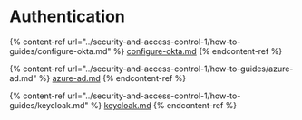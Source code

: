 # Authentication

{% content-ref url="../security-and-access-control-1/how-to-guides/configure-okta.md" %}
[configure-okta.md](../security-and-access-control-1/how-to-guides/configure-okta.md)
{% endcontent-ref %}

{% content-ref url="../security-and-access-control-1/how-to-guides/azure-ad.md" %}
[azure-ad.md](../security-and-access-control-1/how-to-guides/azure-ad.md)
{% endcontent-ref %}

{% content-ref url="../security-and-access-control-1/how-to-guides/keycloak.md" %}
[keycloak.md](../security-and-access-control-1/how-to-guides/keycloak.md)
{% endcontent-ref %}
